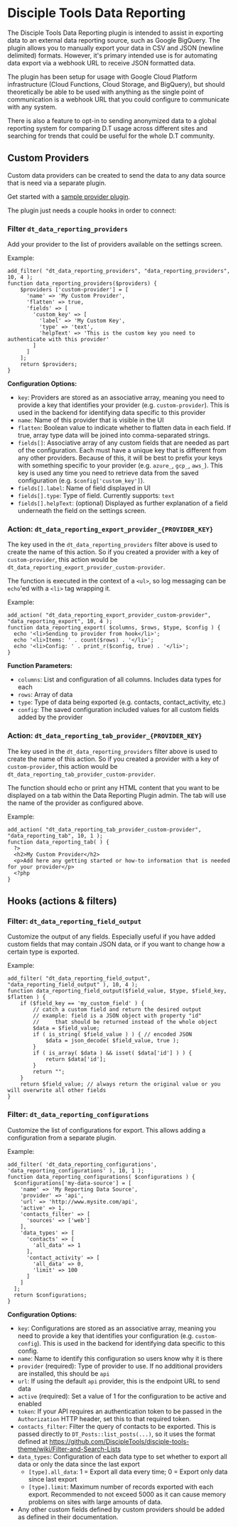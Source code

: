 # Disciple Tools Data Reporting
The Disciple Tools Data Reporting plugin is intended to assist in exporting data to an external data reporting source, such as Google BigQuery.
The plugin allows you to manually export your data in CSV and JSON (newline delimited) formats. However, it's primary intended use is for automating data export via a webhook URL to receive JSON formatted data. 

The plugin has been setup for usage with Google Cloud Platform infrastructure (Cloud Functions, Cloud Storage, and BigQuery), but should theoretically be able to be used with anything as the single point of communication is a webhook URL that you could configure to communicate with any system.

There is also a feature to opt-in to sending anonymized data to a global reporting system for comparing D.T usage across different sites and searching for trends that could be useful for the whole D.T community. 

## Custom Providers
Custom data providers can be created to send the data to any data source that is need via a separate plugin.

Get started with a [sample provider plugin](https://github.com/cairocoder01/disciple-tools-data-reporting-provider-sample). 

The plugin just needs a couple hooks in order to connect:

### Filter `dt_data_reporting_providers`
Add your provider to the list of providers available on the settings screen.

Example:
```
add_filter( "dt_data_reporting_providers", "data_reporting_providers", 10, 4 );
function data_reporting_providers($providers) {
    $providers ['custom-provider'] = [
      'name' => 'My Custom Provider',
      'flatten' => true,
      'fields' => [
        'custom_key' => [
          'label' => 'My Custom Key',
          'type' => 'text',
          'helpText' => 'This is the custom key you need to authenticate with this provider'
        ]
      ]
    ];
    return $providers;
}
```

**Configuration Options:**
* `key`: Providers are stored as an associative array, meaning you need to provide a key that identifies your provider (e.g. `custom-provider`). This is used in the backend for identifying data specific to this provider
* `name`: Name of this provider that is visible in the UI
* `flatten`: Boolean value to indicate whether to flatten data in each field. If true, array type data will be joined into comma-separated strings.
* `fields[]`: Associative array of any custom fields that are needed as part of the configuration. Each must have a unique key that is different from any other providers. Because of this, it will be best to prefix your keys with something specific to your provider (e.g. `azure_`, `gcp_`, `aws_`). This key is used any time you need to retrieve data from the saved configuration (e.g. `$config['custom_key']`).
* `fields[].label`: Name of field displayed in UI
* `fields[].type`: Type of field. Currently supports: `text`
* `fields[].helpText`: (optional) Displayed as further explanation of a field underneath the field on the settings screen.

### Action: `dt_data_reporting_export_provider_{PROVIDER_KEY}`
The key used in the `dt_data_reporting_providers` filter above is used to create the name of this action. So if you created a provider with a key of `custom-provider`, this action would be `dt_data_reporting_export_provider_custom-provider`.

The function is executed in the context of a `<ul>`, so log messaging can be `echo`'ed with a `<li>` tag wrapping it.

Example:
```
add_action( "dt_data_reporting_export_provider_custom-provider", "data_reporting_export", 10, 4 );
function data_reporting_export( $columns, $rows, $type, $config ) {
  echo '<li>Sending to provider from hook</li>';
  echo '<li>Items: ' . count($rows) . '</li>';
  echo '<li>Config: ' . print_r($config, true) . '</li>';
}
```

**Function Parameters:**
* `columns`: List and configuration of all columns. Includes data types for each
* `rows`: Array of data
* `type`: Type of data being exported (e.g. contacts, contact_activity, etc.)
* `config`: The saved configuration included values for all custom fields added by the provider

### Action: `dt_data_reporting_tab_provider_{PROVIDER_KEY}`
The key used in the `dt_data_reporting_providers` filter above is used to create the name of this action. So if you created a provider with a key of `custom-provider`, this action would be `dt_data_reporting_tab_provider_custom-provider`.

The function should echo or print any HTML content that you want to be displayed on a tab within the Data Reporting Plugin admin. The tab will use the name of the provider as configured above.

Example:
```
add_action( "dt_data_reporting_tab_provider_custom-provider", "data_reporting_tab", 10, 1 );
function data_reporting_tab( ) {
  ?>
  <h2>My Custom Provider</h2>
  <p>Add here any getting started or how-to information that is needed for your provider</p>
  <?php
}
```

## Hooks (actions & filters)

### Filter: `dt_data_reporting_field_output`
Customize the output of any fields. Especially useful if you have added custom fields that may contain JSON data, or if you want to change how a certain type is exported.

Example:
```
add_filter( "dt_data_reporting_field_output", "data_reporting_field_output" ), 10, 4 );
function data_reporting_field_output($field_value, $type, $field_key, $flatten ) {
    if ($field_key == 'my_custom_field' ) {
        // catch a custom field and return the desired output
        // example: field is a JSON object with property "id" 
        //     that should be returned instead of the whole object
        $data = $field_value;
        if ( is_string( $field_value ) ) { // encoded JSON
            $data = json_decode( $field_value, true );
        }
        if ( is_array( $data ) && isset( $data['id'] ) ) {
            return $data['id'];
        }
        return "";
    }
    return $field_value; // always return the original value or you will overwrite all other fields
}
```

### Filter: `dt_data_reporting_configurations`
Customize the list of configurations for export. This allows adding a configuration from a separate plugin.

Example:
```
add_filter( 'dt_data_reporting_configurations', 'data_reporting_configurations' ), 10, 1 );
function data_reporting_configurations( $configurations ) {
  $configurations['my-data-source'] = [
    'name' => 'My Reporting Data Source',
    'provider' => 'api',
    'url' => 'http://www.mysite.com/api',
    'active' => 1,
    'contacts_filter' => [
      'sources' => ['web']
    ],
    'data_types' => [
      'contacts' => [
        'all_data' => 1
      ],
      'contact_activity' => [
        'all_data' => 0,
        'limit' => 100
      ]
    ]
  ];
  return $configurations;
}

```

**Configuration Options:**
* `key`: Configurations are stored as an associative array, meaning you need to provide a key that identifies your configuration (e.g. `custom-config`). This is used in the backend for identifying data specific to this config.
* `name`: Name to identify this configuration so users know why it is there
* `provider` (required): Type of provider to use. If no additional providers are installed, this should be `api`
* `url`: If using the default `api` provider, this is the endpoint URL to send data
* `active` (required): Set a value of 1 for the configuration to be active and enabled
* `token`: If your API requires an authentication token to be passed in the `Authorization` HTTP header, set this to that required token.
* `contacts_filter`: Filter the query of contacts to be exported. This is passed directly to `DT_Posts::list_posts(...)`, so it uses the format defined at https://github.com/DiscipleTools/disciple-tools-theme/wiki/Filter-and-Search-Lists
* `data_types`: Configuration of each data type to set whether to export all data or only the data since the last export
  * `[type].all_data`: 1 = Export all data every time; 0 = Export only data since last export
  * `[type].limit`: Maximum number of records exported with each export. Recommended to not exceed 5000 as it can cause memory problems on sites with large amounts of data.
* Any other custom fields defined by custom providers should be added as defined in their documentation.
